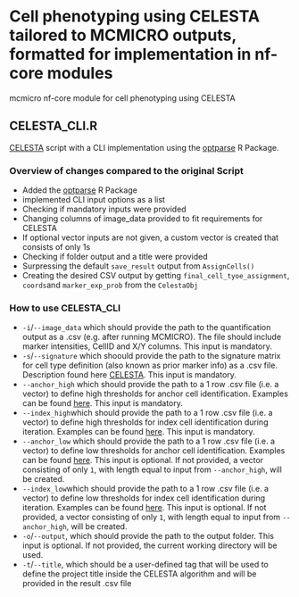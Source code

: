 # Cell phenotyping using CELESTA tailored to MCMICRO outputs, formatted for implementation in nf-core modules

mcmicro nf-core module for cell phenotyping using CELESTA

## CELESTA_CLI.R

[CELESTA](https://github.com/plevritis-lab/CELESTA) script with a CLI implementation using the [optparse](https://github.com/trevorld/r-optparse) R Package.

### Overview of changes compared to the original Script

- Added the [optparse](https://github.com/trevorld/r-optparse) R Package
- implemented CLI input options as a list
- Checking if mandatory inputs were provided
- Changing columns of image_data provided to fit requirements for CELESTA
- If optional vector inputs are not given, a custom vector is created that consists of only 1s
- Checking if folder output and a title were provided
- Surpressing the default `save_result` output from `AssignCells()`
- Creating the desired CSV output by getting `final_cell_tyoe_assignment`, `coords`and `marker_exp_prob` from the `CelestaObj`

### How to use CELESTA_CLI

- `-i`/`--image_data` which should provide the path to the quantification output as a .csv (e.g. after running MCMICRO). The file should include marker intensities, CellID and X/Y columns. This input is mandatory.
- `-s`/`--signature` which shoould provide the path to the signature matrix for cell type definition (also known as prior marker info) as a .csv file. Description found here [CELESTA](https://github.com/plevritis-lab/CELESTA). This input is mandatory.
- `--anchor_high` which should provide the path to a 1 row .csv file (i.e. a vector) to define high thresholds for anchor cell identification. Examples can be found [here](https://github.com/plevritis-lab/CELESTA/tree/main/data). This input is mandatory.
- `--index_high`which should provide the path to a 1 row .csv file (i.e. a vector) to define high thresholds for index cell identification during iteration. Examples can be found [here](https://github.com/plevritis-lab/CELESTA/tree/main/data). This input is mandatory.
- `--anchor_low` which should provide the path to a 1 row .csv file (i.e. a vector) to define low thresholds for anchor cell identification. Examples can be found [here](https://github.com/plevritis-lab/CELESTA/tree/main/data). This input is optional. If not provided, a vector consisting of only `1`, with length equal to input from `--anchor_high`, will be created.
- `--index_low`which should provide the path to a 1 row .csv file (i.e. a vector) to define low thresholds for index cell identification during iteration. Examples can be found [here](https://github.com/plevritis-lab/CELESTA/tree/main/data). This input is optional. If not provided, a vector consisting of only `1`, with length equal to input from `--anchor_high`, will be created.
- `-o`/`--output`, which should provide the path to the output folder. This input is optional. If not provided, the current working directory will be used.
- `-t`/`--title`, which should be a user-defined tag that will be used to define the project title inside the CELESTA algorithm and will be provided in the result .csv file
